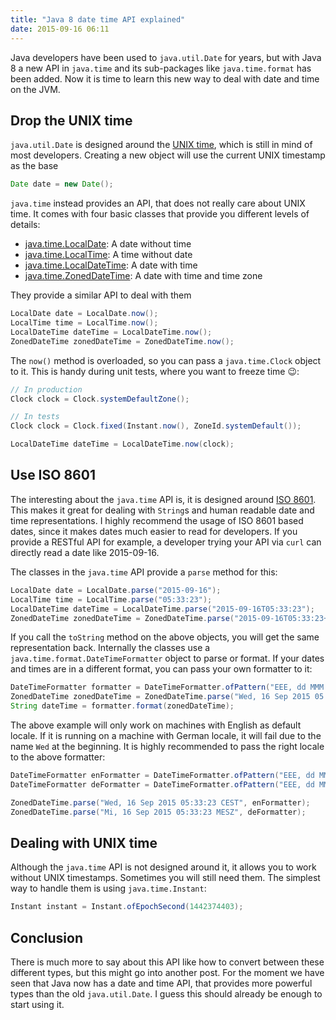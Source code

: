 ```yaml
---
title: "Java 8 date time API explained"
date: 2015-09-16 06:11
---
```


Java developers have been used to `java.util.Date` for years, but with Java 8 a new API in `java.time` and its sub-packages like `java.time.format` has been added. Now it is time to learn this new way to deal with date and time on the JVM.

## Drop the UNIX time
`java.util.Date` is designed around the [UNIX time](https://en.wikipedia.org/wiki/Unix_time), which is still in mind of most developers. Creating a new object will use the current UNIX timestamp as the base

```java
Date date = new Date();
```

`java.time` instead provides an API, that does not really care about UNIX time. It comes with four basic classes that provide you different levels of details:

* [java.time.LocalDate](https://docs.oracle.com/javase/8/docs/api/java/time/LocalDate.html): A date without time
* [java.time.LocalTime](https://docs.oracle.com/javase/8/docs/api/java/time/LocalTime.html): A time without date
* [java.time.LocalDateTime](https://docs.oracle.com/javase/8/docs/api/java/time/LocalDateTime.html): A date with time
* [java.time.ZonedDateTime](https://docs.oracle.com/javase/8/docs/api/java/time/ZonedDateTime.html): A date with time and time zone

They provide a similar API to deal with them

```java
LocalDate date = LocalDate.now();
LocalTime time = LocalTime.now();
LocalDateTime dateTime = LocalDateTime.now();
ZonedDateTime zonedDateTime = ZonedDateTime.now();
```

The `now()` method is overloaded, so you can pass a `java.time.Clock` object to it. This is handy during unit tests, where you want to freeze time 😉:

```java
// In production
Clock clock = Clock.systemDefaultZone();

// In tests
Clock clock = Clock.fixed(Instant.now(), ZoneId.systemDefault());

LocalDateTime dateTime = LocalDateTime.now(clock);
```

## Use ISO 8601
The interesting about the `java.time` API is, it is designed around [ISO 8601](https://en.wikipedia.org/wiki/ISO_8601). This makes it great for dealing with `String`s and human readable date and time representations. I highly recommend the usage of ISO 8601 based dates, since it makes dates much easier to read for developers. If you provide a RESTful API for example, a developer trying your API via `curl` can directly read a date like 2015-09-16.

The classes in the `java.time` API provide a `parse` method for this:

```java
LocalDate date = LocalDate.parse("2015-09-16");
LocalTime time = LocalTime.parse("05:33:23");
LocalDateTime dateTime = LocalDateTime.parse("2015-09-16T05:33:23");
ZonedDateTime zonedDateTime = ZonedDateTime.parse("2015-09-16T05:33:23+02:00[Europe/Paris]");
```

If you call the `toString` method on the above objects, you will get the same representation back. Internally the classes use a `java.time.format.DateTimeFormatter` object to parse or format. If your dates and times are in a different format, you can pass your own formatter to it:

```java
DateTimeFormatter formatter = DateTimeFormatter.ofPattern("EEE, dd MMM yyyy HH:mm:ss zzz");
ZonedDateTime zonedDateTime = ZonedDateTime.parse("Wed, 16 Sep 2015 05:33:23 CEST", formatter);
String dateTime = formatter.format(zonedDateTime);
```

The above example will only work on machines with English as default locale. If it is running on a machine with German locale, it will fail due to the name `Wed` at the beginning. It is highly recommended to pass the right locale to the above formatter:

```java
DateTimeFormatter enFormatter = DateTimeFormatter.ofPattern("EEE, dd MMM yyyy HH:mm:ss zzz", Locale:ENGLISH);
DateTimeFormatter deFormatter = DateTimeFormatter.ofPattern("EEE, dd MMM yyyy HH:mm:ss zzz", Locale:GERMAN);

ZonedDateTime.parse("Wed, 16 Sep 2015 05:33:23 CEST", enFormatter);
ZonedDateTime.parse("Mi, 16 Sep 2015 05:33:23 MESZ", deFormatter);
```

## Dealing with UNIX time
Although the `java.time` API is not designed around it, it allows you to work without UNIX timestamps. Sometimes you will still need them. The simplest way to handle them is using `java.time.Instant`:

```java
Instant instant = Instant.ofEpochSecond(1442374403);
```

## Conclusion
There is much more to say about this API like how to convert between these different types, but this might go into another post. For the moment we have seen that Java now has a date and time API, that provides more powerful types than the old `java.util.Date`. I guess this should already be enough to start using it.
